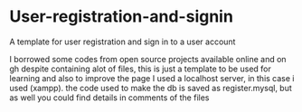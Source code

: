 # User-registration-and-signin
A template for user registration and sign in to a user account

I borrowed some codes from open source projects available online and on gh
despite containing alot of files, this is just a template to be used for learning and also to improve the page
I used a localhost server, in this case i used (xampp).
the code used to make the db is saved as register.mysql, but as well you could find details in comments of the files 
